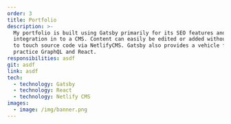```yaml
---
order: 3
title: Portfolio
description: >-
  My portfolio is built using Gatsby primarily for its SEO features and ease of
  integration in to a CMS. Content can easily be edited or added without needing
  to touch source code via NetlifyCMS. Gatsby also provides a vehicle for me to
  practice GraphQL and React.
responsibilities: asdf
git: asdf
link: asdf
tech:
  - technology: Gatsby
  - technology: React
  - technology: Netlify CMS
images:
  - image: /img/banner.png
---
```


